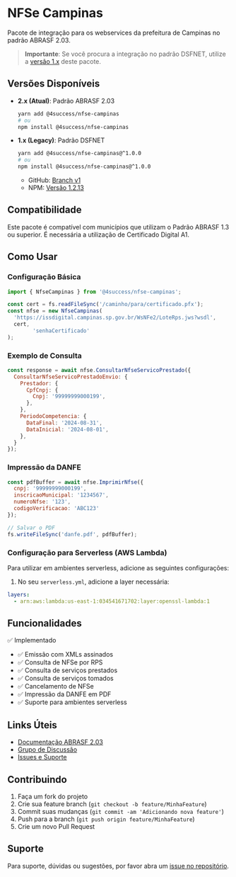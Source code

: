 # NFSe Campinas

Pacote de integração para os webservices da prefeitura de Campinas no padrão ABRASF 2.03.

> **Importante**: Se você procura a integração no padrão DSFNET, utilize
> a [versão 1.x](https://github.com/4success/nfse-campinas/tree/v1) deste pacote.

## Versões Disponíveis

- **2.x (Atual)**: Padrão ABRASF 2.03
  ```bash
  yarn add @4success/nfse-campinas
  # ou
  npm install @4success/nfse-campinas
  ```

- **1.x (Legacy)**: Padrão DSFNET
  ```bash
  yarn add @4success/nfse-campinas@^1.0.0
  # ou
  npm install @4success/nfse-campinas@^1.0.0
  ```
  - GitHub: [Branch v1](https://github.com/4success/nfse-campinas/tree/v1)
  - NPM: [Versão 1.2.13](https://www.npmjs.com/package/@4success/nfse-campinas/v/1.2.13)

## Compatibilidade

Este pacote é compatível com municípios que utilizam o Padrão ABRASF 1.3 ou superior. É necessária a utilização de
Certificado Digital A1.

## Como Usar

### Configuração Básica

```javascript
import { NfseCampinas } from '@4success/nfse-campinas';

const cert = fs.readFileSync('/caminho/para/certificado.pfx');
const nfse = new NfseCampinas(
  'https://issdigital.campinas.sp.gov.br/WsNFe2/LoteRps.jws?wsdl',
  cert,
        'senhaCertificado'
);
```

### Exemplo de Consulta

```javascript
const response = await nfse.ConsultarNfseServicoPrestado({
  ConsultarNfseServicoPrestadoEnvio: {
    Prestador: {
      CpfCnpj: {
        Cnpj: '99999999000199',
      },
    },
    PeriodoCompetencia: {
      DataFinal: '2024-08-31',
      DataInicial: '2024-08-01',
    },
  }
});
```

### Impressão da DANFE

```javascript
const pdfBuffer = await nfse.ImprimirNfse({
  cnpj: '99999999000199',
  inscricaoMunicipal: '1234567',
  numeroNfse: '123',
  codigoVerificacao: 'ABC123'
});

// Salvar o PDF
fs.writeFileSync('danfe.pdf', pdfBuffer);
```

### Configuração para Serverless (AWS Lambda)

Para utilizar em ambientes serverless, adicione as seguintes configurações:

1. No seu `serverless.yml`, adicione a layer necessária:
```yaml
layers:
  - arn:aws:lambda:us-east-1:034541671702:layer:openssl-lambda:1
```

## Funcionalidades

✅ Implementado

- ✅ Emissão com XMLs assinados
- ✅ Consulta de NFSe por RPS
- ✅ Consulta de serviços prestados
- ✅ Consulta de serviços tomados
- ✅ Cancelamento de NFSe
- ✅ Impressão da DANFE em PDF
- ✅ Suporte para ambientes serverless

## Links Úteis

- [Documentação ABRASF 2.03](https://abrasf.org.br/biblioteca/arquivos-publicos/nfs-e/versao-2-03)
- [Grupo de Discussão](https://groups.google.com/g/wsnfsecampinas)
- [Issues e Suporte](https://github.com/4success/nfse-campinas/issues)

## Contribuindo

1. Faça um fork do projeto
2. Crie sua feature branch (`git checkout -b feature/MinhaFeature`)
3. Commit suas mudanças (`git commit -am 'Adicionando nova feature'`)
4. Push para a branch (`git push origin feature/MinhaFeature`)
5. Crie um novo Pull Request

## Suporte

Para suporte, dúvidas ou sugestões, por favor abra
um [issue no repositório](https://github.com/4success/nfse-campinas/issues).
